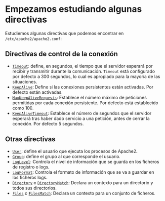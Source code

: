 # Empezamos estudiando algunas directivas

Estudiemos algunas directivas que podemos encontrar en `/etc/apache2/apache2.conf`:

## Directivas de control de la conexión

* [`Timeout`](http://httpd.apache.org/docs/2.4/mod/core.html#timeout): define, en segundos, el tiempo que el servidor esperará por recibir y transmitir durante la comunicación. `Timeout` está configurado por defecto a 300 segundos, lo cual es apropiado para la mayoría de las situaciones. 
* [`KeepAlive`](http://httpd.apache.org/docs/2.4/mod/core.html#keepalive): Define si las conexiones persistentes están activadas. Por defecto están activadas.
* [`MaxKeepAliveRequests`](http://httpd.apache.org/docs/2.4/mod/core.html#maxkeepaliverequests): Establece el número máximo de peticiones permitidas por cada conexión persistente. Por defecto está establecido como 100.
* [`KeepAliveTimeout`](http://httpd.apache.org/docs/2.4/mod/core.html#keepalivetimeout): Establece el número de segundos que el servidor esperará tras haber dado servicio a una petición, antes de cerrar la conexión. Por defecto 5 segundos.

## Otras directivas

* [`User`](http://httpd.apache.org/docs/2.4/mod/mpm_common.html#user): define el usuario que ejecuta los procesos de Apache2.
* [`Group`](http://httpd.apache.org/docs/2.4/mod/mpm_common.html#group): define el grupo al que corresponde el usuario.
* [`LogLevel`](http://httpd.apache.org/docs/2.4/mod/core.html#loglevel): Controla el nivel de información que se guarda en los ficheros de registro o logs.
* [`LogFormat`](http://httpd.apache.org/docs/2.4/mod/mod_log_config.html#logformat): Controla el formato de información que se va a guardar en los ficheros logs.
* [`Directory`](http://httpd.apache.org/docs/2.4/mod/core.html#directory) o [`DirectoryMatch`](http://httpd.apache.org/docs/2.4/mod/core.html#directorymatch): Declara un contexto para un directorio y todos sus directorios.
* [`Files`](http://httpd.apache.org/docs/2.4/mod/core.html#files) o [`FilesMatch`](http://httpd.apache.org/docs/2.4/mod/core.html#filesmatch): Declara un contexto para un conjunto de ficheros.